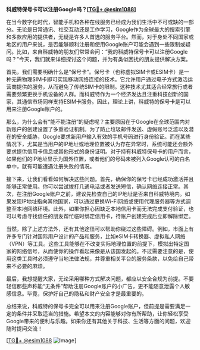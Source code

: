 **科威特保号卡可以注册Google吗？[[TG💪+ @esim1088](https://t.me/s/esim1088)]**

在当今数字化时代，智能手机和各种在线服务已经成为我们生活中不可或缺的一部分。无论是日常通讯、社交互动还是工作学习，Google作为全球最大的搜索引擎和多款应用的提供者，无疑是许多人首选的服务平台。然而，对于身处不同国家或地区的用户来说，是否能够顺利注册和使用Google账户可能会遇到一些限制或疑问。比如，来自科威特的朋友们常常会问：“我的科威特保号卡可以注册Google吗？”今天，我们就来详细探讨这个问题，并为有类似困扰的朋友提供解决方案。

首先，我们需要明确什么是“保号卡”。保号卡（也称虚拟SIM卡或ESIM卡）是一种无需物理SIM卡即可实现移动网络连接的技术。它允许用户通过电子方式激活运营商提供的服务，从而避免了传统SIM卡的限制。这种技术尤其适合经常旅行或者需要频繁更换手机设备的人群。而科威特作为一个经济发达且注重科技创新的国家，其通信市场同样支持ESIM卡服务。因此，理论上讲，科威特的保号卡是可以用来注册Google账户的。

那么，为什么会有“能不能注册”的疑虑呢？主要原因在于Google在全球范围内对新账户的创建设置了多重验证机制。为了防止垃圾邮件发送、虚假账号泛滥以及潜在的安全威胁，Google要求新用户输入有效的手机号码进行身份验证。而在某些情况下，尤其是当用户的IP地址或地理位置被认为存在异常时，系统可能还会额外要求提供信用卡信息或其他形式的身份证明。对于持有科威特保号卡的用户而言，如果他们的IP地址显示为国外位置，或者他们的号码未被列入Google认可的白名单中，就有可能遭遇注册失败的情况。

接下来，让我们看看如何解决这些问题。首先，确保你的保号卡已经成功激活并且能够正常使用。你可以尝试拨打几通电话或者发送短信，确认网络连接正常。其次，在注册Google账户之前，建议先检查自己的IP地址是否来自科威特境内。如果发现IP地址指向其他国家，可以通过更换Wi-Fi网络或使用代理服务器等方式调整至本地网络环境。此外，如果你担心因缺乏本地信用卡而无法完成支付验证，也可以考虑寻找信任的朋友帮忙临时绑定信用卡，待账户创建完成后立即解除绑定。

当然，除了上述方法外，还有其他途径可以帮助你绕过这些障碍。例如，市面上有许多专门针对国际用户设计的产品和服务，比如eSIM卡转换器、虚拟私人网络（VPN）等工具。这些工具能够在不改变实际地理位置的前提下，模拟出特定国家的网络信号，从而使你的操作看起来像是从该国发起的。不过需要注意的是，使用这类工具时必须遵守当地法律法规，并尊重相关平台的服务条款，以免给自己带来不必要的麻烦。

最后，我想提醒大家，无论采用哪种方式解决问题，都应以安全合规为前提。不要轻信那些声称能“无条件”帮助注册Google账户的小广告，更不能随意泄露个人敏感信息。毕竟，保护好自己的隐私和财产安全才是最重要的。

总结来说，科威特的保号卡完全可以用来注册Google账户，但前提是需要满足一定的条件并采取适当的措施。希望本文的内容能够对你有所帮助，让你轻松享受Google带来的便利与乐趣。如果你还有其他关于科技、生活等方面的问题，欢迎随时提问交流！

[[TG💪+ @esim1088](https://t.me/s/esim1088) ![Image](https://i.postimg.cc/4NQfJmqS/Snipaste-2025-05-13-00-14-12.png)]